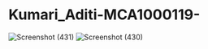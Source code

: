 # Kumari_Aditi-MCA1000119-

![Screenshot (431)](https://user-images.githubusercontent.com/70927486/117289586-62b9dd80-ae8a-11eb-870f-837d9b4609a5.png)
![Screenshot (430)](https://user-images.githubusercontent.com/70927486/117289623-7107f980-ae8a-11eb-8c27-03c0d81fcba8.png)
